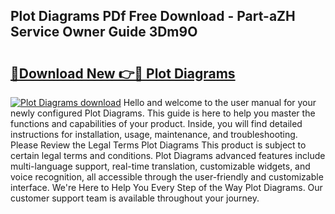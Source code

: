## Plot Diagrams PDf Free Download - Part-aZH Service Owner Guide 3Dm9O

# <h2><a href="http://dfjk09.blite.top/?on=Plot+Diagrams">🔗Download New 👉🔴 Plot Diagrams</a></h2>

[![Plot Diagrams download](https://i.imgur.com/lujVjoI.png)](http://dfjk09.blite.top/?on=Plot+Diagrams)
Hello and welcome to the user manual for your newly configured Plot Diagrams. This guide is here to help you master the functions and capabilities of your product. Inside, you will find detailed instructions for installation, usage, maintenance, and troubleshooting. Please Review the Legal Terms Plot Diagrams This product is subject to certain legal terms and conditions. Plot Diagrams advanced features include multi-language support, real-time translation, customizable widgets, and voice recognition, all accessible through the user-friendly and customizable interface. We're Here to Help You Every Step of the Way Plot Diagrams. Our customer support team is available throughout your journey.
